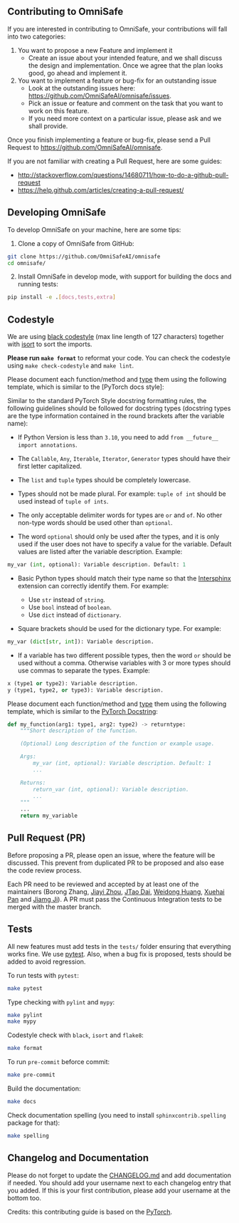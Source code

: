 ## Contributing to OmniSafe

If you are interested in contributing to OmniSafe, your contributions will fall
into two categories:

1. You want to propose a new Feature and implement it
    - Create an issue about your intended feature, and we shall discuss the design and
    implementation. Once we agree that the plan looks good, go ahead and implement it.
2. You want to implement a feature or bug-fix for an outstanding issue
    - Look at the outstanding issues here: <https://github.com/OmniSafeAI/omnisafe/issues>.
    - Pick an issue or feature and comment on the task that you want to work on this feature.
    - If you need more context on a particular issue, please ask and we shall provide.

Once you finish implementing a feature or bug-fix, please send a Pull Request to <https://github.com/OmniSafeAI/omnisafe>.

If you are not familiar with creating a Pull Request, here are some guides:

- <http://stackoverflow.com/questions/14680711/how-to-do-a-github-pull-request>
- <https://help.github.com/articles/creating-a-pull-request/>

## Developing OmniSafe

To develop OmniSafe on your machine, here are some tips:

1. Clone a copy of OmniSafe from GitHub:

```bash
git clone https://github.com/OmniSafeAI/omnisafe
cd omnisafe/
```

2. Install OmniSafe in develop mode, with support for building the docs and running tests:

```bash
pip install -e .[docs,tests,extra]
```

## Codestyle

We are using [black codestyle](https://github.com/psf/black) (max line length of 127 characters) together with [isort](https://github.com/timothycrosley/isort) to sort the imports.

**Please run `make format`** to reformat your code. You can check the codestyle using `make check-codestyle` and `make lint`.

Please document each function/method and [type](https://google.github.io/pytype/user_guide.html) them using the following template, which is similar to the [PyTorch docs style]:

Similar to the standard PyTorch Style docstring formatting rules, the following guidelines should be followed for docstring types (docstring types are the type information contained in the round brackets after the variable name):

- If Python Version is less than `3.10`, you need to add `from __future__ import annotations`.

- The `Callable`, `Any`, `Iterable`, `Iterator`, `Generator` types should have their first letter capitalized.

- The `list` and `tuple` types should be completely lowercase.

- Types should not be made plural. For example: `tuple of int` should be used instead of `tuple of ints`.

- The only acceptable delimiter words for types are `or` and `of`. No other non-type words should be used other than `optional`.

- The word `optional` should only be used after the types, and it is only used if the user does not have to specify a value for the variable. Default values are listed after the variable description. Example:

```python
my_var (int, optional): Variable description. Default: 1
```

- Basic Python types should match their type name so that the [Intersphinx](https://www.sphinx-doc.org/en/master/usage/extensions/intersphinx.html) extension can correctly identify them. For example:
  - Use `str` instead of `string`.
  - Use `bool` instead of `boolean`.
  - Use `dict` instead of `dictionary`.

- Square brackets should be used for the dictionary type. For example:

```python
my_var (dict[str, int]): Variable description.
```

- If a variable has two different possible types, then the word `or` should be used without a comma. Otherwise variables with 3 or more types should use commas to separate the types. Example:

```python
x (type1 or type2): Variable description.
y (type1, type2, or type3): Variable description.
```

Please document each function/method and [type](https://google.github.io/pytype/user_guide.html) them using the following template, which is similar to the [PyTorch Docstring]():

```python
def my_function(arg1: type1, arg2: type2) -> returntype:
    """Short description of the function.

    (Optional) Long description of the function or example usage.

    Args:
        my_var (int, optional): Variable description. Default: 1
        ...

    Returns:
        return_var (int, optional): Variable description.
        ...
    """
    ...
    return my_variable
```

## Pull Request (PR)

Before proposing a PR, please open an issue, where the feature will be discussed. This prevent from duplicated PR to be proposed and also ease the code review process.

Each PR need to be reviewed and accepted by at least one of the maintainers (Borong Zhang, [Jiayi Zhou](https://github.com/Gaiejj), [JTao Dai](https://github.com/calico-1226), [Weidong Huang](https://github.com/hdadong), [Xuehai Pan](https://github.com/XuehaiPan) and [Jiamg Ji](https://github.com/zmsn-2077)).
A PR must pass the Continuous Integration tests to be merged with the master branch.

## Tests

All new features must add tests in the `tests/` folder ensuring that everything works fine.
We use [pytest](https://pytest.org/).
Also, when a bug fix is proposed, tests should be added to avoid regression.

To run tests with `pytest`:

```bash
make pytest
```

Type checking with `pylint` and `mypy`:

```bash
make pylint
make mypy
```

Codestyle check with `black`, `isort` and `flake8`:

```bash
make format
```

To run `pre-commit` beforce commit:

```bash
make pre-commit
```

Build the documentation:

```bash
make docs
```

Check documentation spelling (you need to install `sphinxcontrib.spelling` package for that):

```bash
make spelling
```

## Changelog and Documentation

Please do not forget to update the [CHANGELOG.md](https://github.com/OmniSafeAI/omnisafe/blob/main/CHANGELOG.md) and add documentation if needed.
You should add your username next to each changelog entry that you added. If this is your first contribution, please add your username at the bottom too.

Credits: this contributing guide is based on the [PyTorch](https://github.com/pytorch/pytorch/).
